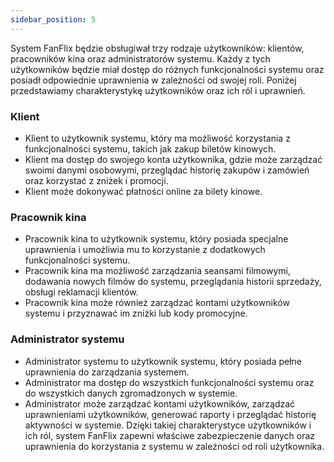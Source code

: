```yaml
---
sidebar_position: 5
---
```


System FanFlix będzie obsługiwał trzy rodzaje użytkowników: klientów, pracowników kina oraz administratorów systemu. Każdy z tych użytkowników będzie miał dostęp do różnych funkcjonalności systemu oraz posiadł odpowiednie uprawnienia w zależności od swojej roli. Poniżej przedstawiamy charakterystykę użytkowników oraz ich ról i uprawnień.

### Klient
 * Klient to użytkownik systemu, który ma możliwość korzystania z funkcjonalności systemu, takich jak zakup biletów kinowych.
 * Klient ma dostęp do swojego konta użytkownika, gdzie może zarządzać swoimi danymi osobowymi, przeglądać historię zakupów i zamówień oraz korzystać z zniżek i promocji.
 * Klient może dokonywać płatności online za bilety kinowe.
### Pracownik kina
 * Pracownik kina to użytkownik systemu, który posiada specjalne uprawnienia i umożliwia mu to korzystanie z dodatkowych funkcjonalności systemu.
 * Pracownik kina ma możliwość zarządzania seansami filmowymi, dodawania nowych filmów do systemu, przeglądania historii sprzedaży, obsługi reklamacji klientów.
 * Pracownik kina może również zarządzać kontami użytkowników systemu i przyznawać im zniżki lub kody promocyjne.
### Administrator systemu
 * Administrator systemu to użytkownik systemu, który posiada pełne uprawnienia do zarządzania systemem.
 * Administrator ma dostęp do wszystkich funkcjonalności systemu oraz do wszystkich danych zgromadzonych w systemie.
 * Administrator może zarządzać kontami użytkowników, zarządzać uprawnieniami użytkowników, generować raporty i przeglądać historię aktywności w systemie.
Dzięki takiej charakterystyce użytkowników i ich ról, system FanFlix zapewni właściwe zabezpieczenie danych oraz uprawnienia do korzystania z systemu w zależności od roli użytkownika.
